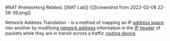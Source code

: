 
#NAT #networking
Related: [[NAT Lab]]
![[Screenshot from 2022-02-08 22-56-39.png]]

Network Address Translation - is a method of mapping an IP [address space](https://en.wikipedia.org/wiki/Address_space "Address space") into another by modifying [network address](https://en.wikipedia.org/wiki/Network_address "Network address") information in the [IP header](https://en.wikipedia.org/wiki/IP_header "IP header") of packets while they are in transit across a traffic [routing device](https://en.wikipedia.org/wiki/Router_(computing) "Router (computing)")

